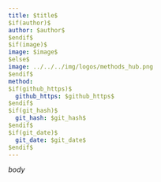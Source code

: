 ```yaml
---
title: $title$
$if(author)$
author: $author$
$endif$
$if(image)$
image: $image$
$else$
image: ../../../img/logos/methods_hub.png
$endif$
method:
$if(github_https)$
  github_https: $github_https$
$endif$
$if(git_hash)$
  git_hash: $git_hash$
$endif$
$if(git_date)$
  git_date: $git_date$
$endif$
---
```


$body$